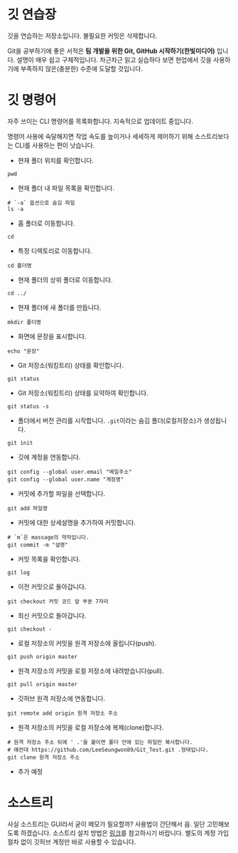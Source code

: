 # 깃 연습장
깃을 연습하는 저장소입니다. 불필요한 커밋은 삭제합니다.

Git을 공부하기에 좋은 서적은 **팀 개발을 위한 Git, GitHub 시작하기(한빛미디어)** 입니다.
설명이 매우 쉽고 구체적입니다. 차근차근 읽고 실습하다 보면 현업에서 깃을 사용하기에 부족하지 않은(충분한) 수준에 도달할 것입니다.

# 깃 명령어

자주 쓰이는 CLI 명령어를 목록화합니다. 지속적으로 업데이트 중입니다.

명령어 사용에 숙달해지면 작업 속도를 높이거나 세세하게 제어하기 위해 소스트리보다는 CLI를 사용하는 편이 낫습니다.

- 현재 폴더 위치를 확인합니다.
```
pwd
```

- 현재 폴더 내 파일 목록을 확인합니다.
```
# `-a` 옵션으로 숨김 파일 
ls -a
```

- 홈 폴더로 이동합니다.
```
cd
```

- 특정 디렉토리로 이동합니다.
```
cd 폴더명
```

- 현재 폴더의 상위 폴더로 이동합니다.
```
cd ../
```

- 현재 폴더에 새 폴더를 만듭니다.
```
mkdir 폴더명
```

- 화면에 문장을 표시합니다.
```
echo "문장"
```

- Git 저장소(워킹트리) 상태를 확인합니다.
```
git status
```

- Git 저장소(워킹트리) 상태를 요약하여 확인합니다.
```
git status -s
```

- 폴더에서 버전 관리를 시작합니다. `.git`이라는 숨김 폴더(로컬저장소)가 생성됩니다.
```
git init
```

- 깃에 계정을 연동합니다.
```
git config --global user.email "메일주소"
git config --global user.name "계정명"
```

- 커밋에 추가할 파일을 선택합니다.
```
git add 파일명
```

- 커밋에 대한 상세설명을 추가하여 커밋합니다.
```
# `m`은 massage의 약자입니다. 
git commit -m "설명"
```

- 커밋 목록을 확인합니다.
```
git log
```

- 이전 커밋으로 돌아갑니다.
```
git checkout 커밋 코드 앞 부분 7자리
```

- 최신 커밋으로 돌아갑니다.
```
git checkout -
```

- 로컬 저장소의 커밋을 원격 저장소에 올립니다(push).
```
git push origin master
```

- 원격 저장소의 커밋을 로컬 저장소에 내려받습니다(pull).
```
git pull origin master
```

- 깃허브 원격 저장소에 연동합니다.
```
git remote add origin 원격 저장소 주소
```

- 원격 저장소의 커밋을 로컬 저장소에 복제(clone)합니다.
```
# 원격 저장소 주소 뒤에 ' .'을 붙이면 폴더 안에 있는 파일만 복사합니다.
# 예컨대 https://github.com/LeeSeungwon89/Git_Test.git .형태입니다.
git clone 원격 저장소 주소
```

- 추가 예정

# 소스트리

사실 소스트리는 GUI라서 굳이 메모가 필요할까? 사용법이 간단해서 음. 일단 고민해보도록 하겠습니다. 소스트리 설치 방법은 [링크](https://www.youtube.com/watch?v=f2qHHLZr3ME&t=439s)를 참고하시기 바랍니다. 별도의 계정 가입 절차 없이 깃허브 계정만  바로 사용할 수 있습니다.
